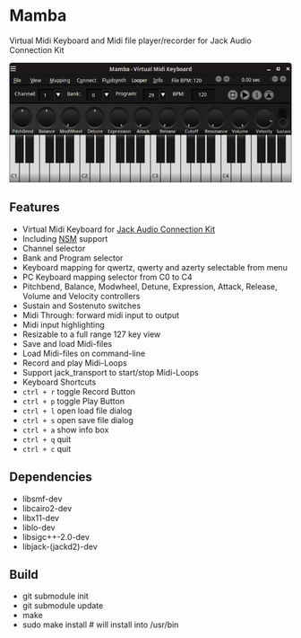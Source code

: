 # Mamba
Virtual Midi Keyboard and Midi file player/recorder for Jack Audio Connection Kit

![Mamba](https://github.com/brummer10/Mamba/raw/master/Mamba.png)


## Features

- Virtual Midi Keyboard for [Jack Audio Connection Kit](https://jackaudio.org/)
- Including [NSM](https://linuxaudio.github.io/new-session-manager/) support
- Channel selector
- Bank and Program selector
- Keyboard mapping for qwertz, qwerty and azerty selectable from menu
- PC Keyboard mapping selector from C0 to C4
- Pitchbend, Balance, Modwheel, Detune, Expression, Attack, Release, Volume and Velocity controllers
- Sustain and Sostenuto switches
- Midi Through: forward midi input to output
- Midi input highlighting
- Resizable to a full range 127 key view
- Save and load Midi-files
- Load Midi-files on command-line
- Record and play Midi-Loops
- Support jack_transport to start/stop Midi-Loops
- Keyboard Shortcuts
- `ctrl + r` toggle Record Button
- `ctrl + p` toggle Play Button
- `ctrl + l` open load file dialog
- `ctrl + s` open save file dialog
- `ctrl + a` show info box
- `ctrl + q` quit
- `ctrl + c` quit

## Dependencies

- libsmf-dev
- libcairo2-dev
- libx11-dev
- liblo-dev
- libsigc++-2.0-dev
- libjack-(jackd2)-dev

## Build

- git submodule init
- git submodule update
- make
- sudo make install # will install into /usr/bin
